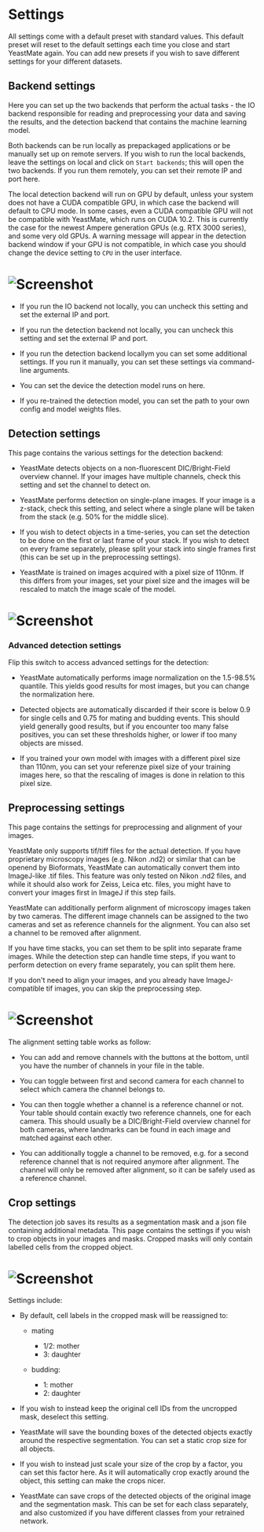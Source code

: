 # Settings

All settings come with a default preset with standard values. This default preset will reset to the default settings each time you close and start YeastMate again. You can add new presets if you wish to save different settings for your different datasets. 

## Backend settings

Here you can set up the two backends that perform the actual tasks - the IO backend responsible for reading and preprocessing your data and saving the results, and the detection backend that contains the machine learning model.

Both backends can be run locally as prepackaged applications or be manually set up on remote servers. If you wish to run the local backends, leave the settings on local and click on ```Start backends```; this will open the two backends. If you run them remotely, you can set their remote IP and port here.

The local detection backend will run on GPU by default, unless your system does not have a CUDA compatible GPU, in which case the backend will default to CPU mode. In some cases, even a CUDA compatible GPU will not be compatible with YeastMate, which runs on CUDA 10.2. This is currently the case for the newest Ampere generation GPUs (e.g. RTX 3000 series), and some very old GPUs. A warning message will appear in the detection backend window if your GPU is not compatible, in which case you should change the device setting to ```CPU``` in the user interface.

# ![Screenshot](imgs/backends.png)

* If you run the IO backend not locally, you can uncheck this setting and set the external IP and port.

* If you run the detection backend not locally, you can uncheck this setting and set the external IP and port.

* If you run the detection backend locallym you can set some additional settings. If you run it manually, you can set these settings via command-line arguments.

* You can set the device the detection model runs on here.

* If you re-trained the detection model, you can set the path to your own config and model weights files.

## Detection settings

This page contains the various settings for the detection backend:

* YeastMate detects objects on a non-fluorescent DIC/Bright-Field overview channel. If your images have multiple channels, check this setting and set the channel to detect on.

* YeastMate performs detection on single-plane images. If your image is a z-stack, check this setting, and select where a single plane will be taken from the stack (e.g. 50% for the middle slice).

* If you wish to detect objects in a time-series, you can set the detection to be done on the first or last frame of your stack. If you wish to detect on every frame separately, please split your stack into single frames first (this can be set up in the preprocessing settings).

* YeastMate is trained on images acquired with a pixel size of 110nm. If this differs from your images, set your pixel size and the images will be rescaled to match the image scale of the model.

# ![Screenshot](imgs/detection.png)

### Advanced detection settings

Flip this switch to access advanced settings for the detection:

* YeastMate automatically performs image normalization on the 1.5-98.5% quantile. This yields good results for most images, but you can change the normalization here.

* Detected objects are automatically discarded if their score is below 0.9 for single cells and 0.75 for mating and budding events. This should yield generally good results, but if you encounter too many false positives, you can set these thresholds higher, or lower if too many objects are missed.

* If you trained your own model with images with a different pixel size than 110nm, you can set your referenze pixel size of your training images here, so that the rescaling of images is done in relation to this pixel size.

## Preprocessing settings

This page contains the settings for preprocessing and alignment of your images. 

YeastMate only supports tif/tiff files for the actual detection. If you have proprietary microscopy images (e.g. Nikon .nd2) or similar that can be openend by Bioformats, YeastMate can automatically convert them into ImageJ-like .tif files. This feature was only tested on Nikon .nd2 files, and while it should also work for Zeiss, Leica etc. files, you might have to convert your images first in ImageJ if this step fails.

YeastMate can additionally perform alignment of microscopy images taken by two cameras. The different image channels can be assigned to the two cameras and set as reference channels for the alignment. You can also set a channel to be removed after alignment.

If you have time stacks, you can set them to be split into separate frame images. While the detection step can handle time steps, if you want to perform detection on every frame separately, you can split them here.

If you don't need to align your images, and you already have ImageJ-compatible tif images, you can skip the preprocessing step. 

# ![Screenshot](imgs/preprocessing.png)

The alignment setting table works as follow:

* You can add and remove channels with the buttons at the bottom, until you have the number of channels in your file in the table.

* You can toggle between first and second camera for each channel to select which camera the channel belongs to.

* You can then toggle whether a channel is a reference channel or not. Your table should contain exactly two reference channels, one for each camera. This should usually be a DIC/Bright-Field overview channel for both cameras, where landmarks can be found in each image and matched against each other.

* You can additionally toggle a channel to be removed, e.g. for a second reference channel that is not required anymore after alignment. The channel will only be removed after alignment, so it can be safely used as a reference channel.

## Crop settings

The detection job saves its results as a segmentation mask and a json file containing additional metadata. This page contains the settings if you wish to crop objects in your images and masks. Cropped masks will only contain labelled cells from the cropped object.

# ![Screenshot](imgs/crop.png)

Settings include:

* By default, cell labels in the cropped mask will be reassigned to: 

    * mating 
        * 1/2: mother 
        * 3: daughter

    * budding: 
        * 1: mother 
        * 2: daughter

* If you wish to instead keep the original cell IDs from the uncropped mask, deselect this setting.

* YeastMate will save the bounding boxes of the detected objects exactly around the respective segmentation. You can set a static crop size for all objects.

* If you wish to instead just scale your size of the crop by a factor, you can set this factor here. As it will automatically crop exactly around the object, this setting can make the crops nicer.

* YeastMate can save crops of the detected objects of the original image and the segmentation mask. This can be set for each class separately, and also customized if you have different classes from your retrained network.
